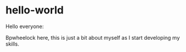 # hello-world

Hello everyone:

Bpwheelock here, this is just a bit about myself as I start developing my skills.
